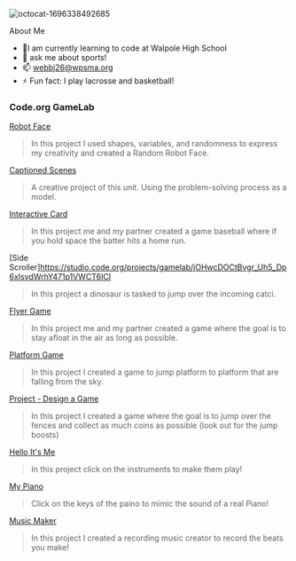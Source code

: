 ![octocat-1696338492685](https://github.com/Jacktwebb/jacktwebb/assets/146844010/6b00fd93-14f1-4159-8185-f44dc96db462)

About Me
- 🌱I am currently learning to code at Walpole High School
- 💬 ask me about sports!
- 📫 webbj26@wpsma.org
- ⚡ Fun fact: I play lacrosse and basketball!

### Code.org GameLab

[Robot Face](https://studio.code.org/s/csd3-2023/lessons/7/levels/2)
> In this project I used shapes, variables, and randomness to express my creativity and created a Random Robot Face.

[Captioned Scenes](https://studio.code.org/projects/gamelab/55r6cH8HSPxE1ydkwwAi7jqQoo6BMMFfXSa1Vh459E0)
> A creative project of this unit. Using the problem-solving process as a model.

[Interactive Card](https://studio.code.org/projects/gamelab/VYWMN0GF4NNOfm3lfvyfFFs-Ujm9Pe7SKUgDQjH8BAw)
> In this project me and my partner created a game baseball where if you hold space the batter hits a home run.

[Side Scroller]https://studio.code.org/projects/gamelab/jOHwcDOCtBvgr_Uh5_Dp6xIsvdWrhY471p1VWCT6ICI
>In this project a dinosaur is tasked to jump over the incoming catci.

[Flyer Game](https://studio.code.org/projects/gamelab/62Rl1O6xGS0N6FHusfr2fkWCQuHhjNLfuksiWqookLc)
> In this project me and my partner created a game where the goal is to stay afloat in the air as long as possible.

[Platform Game](https://studio.code.org/projects/gamelab/lgz4Mr22hYm56XgGN9evc-N2GFbfOPl8ULv9-rU9jSQ)
> In this project I created a game to jump platform to platform that are falling from the sky.

[Project - Design a Game](https://studio.code.org/projects/gamelab/enpoRdMnDZ41iFUvaqNhAqRVDrF8k5IgNf__ZvF9oKw)
>In this project I created a game where the goal is to jump over the fences and collect as much coins as possible (look out for the jump boosts)

[Hello It's Me](https://ai2.appinventor.mit.edu/#5827418822410240) 
> In this project click on the instruments to make them play!

[My Piano](https://ai2.appinventor.mit.edu/#5574674089902080)
> Click on the keys of the paino to mimic the sound of a real Piano!

[Music Maker](https://ai2.appinventor.mit.edu/#6360560192847872)
> In this project I created a recording music creator to record the beats you make!
